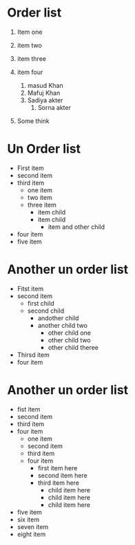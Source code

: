  # Order list
 1. Item one
 1. item two
 1. item three
 1. item four
    1. masud Khan
    2. Mafuj Khan
    3. Sadiya akter
        1. Sorna akter

1. Some think

# Un Order list

- First item 
- second item
- third item
    - one item
    - two item 
    - three item
        - item child
        - item child
            - item and other child
- four item 
- five item 

# Another un order list 
* Fitst item
* second item
    * first child
    * second child
        * andother child
        * another child two
            * other child one
            * other child two
            * other child theree
* Thirsd item
* four item

# Another un order list
+ fist item 
+ second item 
+ third item 
+ four item
    + one item 
    + second item 
    + third item 
    + four item 
        + first item here
        + second item here 
        + third item here
            + child item here
            + child item here
            + child item here
+ five item 
+ six item 
+ seven item
+ eight item 